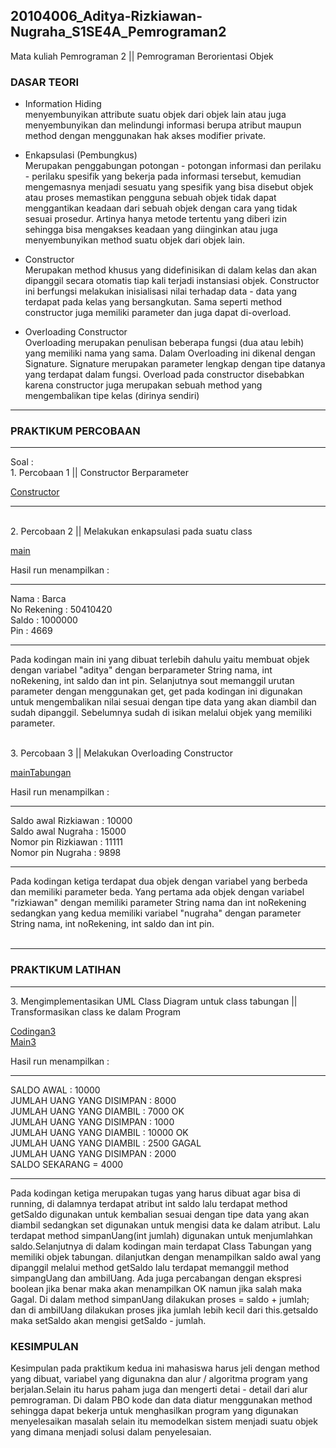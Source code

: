 ## 20104006_Aditya-Rizkiawan-Nugraha_S1SE4A_Pemrograman2
Mata kuliah Pemrograman 2 || Pemrograman Berorientasi Objek

### DASAR TEORI 
* Information Hiding <br>
menyembunyikan attribute suatu objek dari objek lain atau juga menyembunyikan dan melindungi informasi berupa atribut maupun method dengan menggunakan hak akses modifier private.

* Enkapsulasi (Pembungkus) <br>
Merupakan penggabungan potongan - potongan informasi dan perilaku - perilaku spesifik yang bekerja pada informasi tersebut, kemudian mengemasnya menjadi sesuatu yang spesifik yang bisa disebut objek atau proses memastikan pengguna sebuah objek tidak dapat menggantikan keadaan dari sebuah objek dengan cara yang tidak sesuai prosedur. Artinya hanya metode tertentu yang diberi izin sehingga bisa mengakses keadaan yang diinginkan atau juga menyembunyikan method suatu objek dari objek lain.

* Constructor <br>
Merupakan method khusus yang didefinisikan di dalam kelas dan akan dipanggil secara otomatis tiap kali terjadi instansiasi objek. Constructor ini berfungsi melakukan inisialisasi nilai terhadap data - data yang terdapat pada kelas yang bersangkutan. Sama seperti method constructor juga memiliki parameter dan juga dapat di-overload. 

* Overloading Constructor <br>
Overloading merupakan penulisan beberapa fungsi (dua atau lebih) yang memiliki nama yang sama. Dalam Overloading ini dikenal dengan Signature. Signature merupakan parameter lengkap dengan tipe datanya yang terdapat dalam fungsi. Overload pada constructor disebabkan karena constructor juga merupakan sebuah method yang mengembalikan tipe kelas (dirinya sendiri)


<hr>

### PRAKTIKUM PERCOBAAN
<hr>
Soal : <br>
1. Percobaan 1 || Constructor Berparameter 

[Constructor](https://github.com/adityarizn31/20104006_Aditya-Rizkiawan-Nugraha_S1SE4A_Pemrograman2/blob/modul4/Percobaan/Tabungan.java) <br>




<hr>

<br>
2. Percobaan 2 || Melakukan enkapsulasi pada suatu class  

[main](https://github.com/adityarizn31/20104006_Aditya-Rizkiawan-Nugraha_S1SE4A_Pemrograman2/blob/modul4/Percobaan/main.java) <br>

Hasil run menampilkan :  
<hr>

Nama 			      : Barca <br>
No Rekening 	 : 50410420 <br>
Saldo 			     : 1000000 <br>
Pin           :  4669 <br>

<hr>

Pada kodingan main ini yang dibuat terlebih dahulu yaitu membuat objek dengan variabel "aditya" dengan berparameter String nama, int noRekening, int saldo dan int pin. Selanjutnya sout memanggil urutan parameter dengan menggunakan get, get pada kodingan ini digunakan untuk mengembalikan nilai sesuai dengan tipe data yang akan diambil dan sudah dipanggil. Sebelumnya sudah di isikan melalui objek yang memiliki parameter. 

<br>
3. Percobaan 3 || Melakukan Overloading Constructor 

[mainTabungan](https://github.com/adityarizn31/20104006_Aditya-Rizkiawan-Nugraha_S1SE4A_Pemrograman2/blob/modul4/Percobaan/mainTabungan.java) <br>

Hasil run menampilkan : 
<hr>
 
Saldo awal Rizkiawan 	 : 10000 <br>
Saldo awal Nugraha 		 : 15000 <br>
Nomor pin Rizkiawan 	 : 11111 <br>
Nomor pin Nugraha 		 : 9898 <br>
 
<hr>
Pada kodingan ketiga terdapat dua objek dengan variabel yang berbeda dan memiliki parameter beda. Yang pertama ada objek dengan variabel "rizkiawan" dengan memiliki parameter String nama dan int noRekening sedangkan yang kedua memiliki variabel "nugraha" dengan parameter String nama, int noRekening, int saldo dan int pin. 
<br>
<br>
<hr>

### PRAKTIKUM LATIHAN
<hr>
3. Mengimplementasikan UML Class Diagram untuk class tabungan || Transformasikan class ke dalam Program

[Codingan3](https://github.com/adityarizn31/20104006_Aditya-Rizkiawan-Nugraha_S1SE4A_Pemrograman2/blob/modul3/Latihan/Tabungan.java)<br>
[Main3](https://github.com/adityarizn31/20104006_Aditya-Rizkiawan-Nugraha_S1SE4A_Pemrograman2/blob/modul3/Latihan/TestTabungann.java)

Hasil run menampilkan : 
<hr>

SALDO AWAL : 10000 <br>
JUMLAH UANG YANG DISIMPAN : 8000 <br>
JUMLAH UANG YANG DIAMBIL : 7000 OK <br>
JUMLAH UANG YANG DISIMPAN : 1000 <br>
JUMLAH UANG YANG DIAMBIL :  10000 OK <br>
JUMLAH UANG YANG DIAMBIL : 2500 GAGAL <br>
JUMLAH UANG YANG DISIMPAN : 2000 <br>
SALDO SEKARANG = 4000 <br>

<hr>

Pada kodingan ketiga merupakan tugas yang harus dibuat agar bisa di running, di dalamnya terdapat atribut int saldo lalu terdapat method getSaldo digunakan untuk kembalian sesuai dengan tipe data yang akan diambil sedangkan set digunakan untuk mengisi data ke dalam atribut. 
Lalu terdapat method simpanUang(int jumlah) digunakan untuk menjumlahkan saldo.Selanjutnya di dalam kodingan main terdapat Class Tabungan yang memiliki objek tabungan. dilanjutkan dengan menampilkan saldo awal yang dipanggil melalui method getSaldo lalu terdapat memanggil method simpangUang dan ambilUang. Ada juga percabangan dengan ekspresi boolean jika benar maka akan menampilkan OK namun jika salah maka Gagal. Di dalam method simpanUang dilakukan proses = saldo + jumlah; dan di ambilUang dilakukan proses jika jumlah lebih kecil dari this.getsaldo maka setSaldo akan mengisi getSaldo - jumlah. 

### KESIMPULAN
Kesimpulan pada praktikum kedua ini mahasiswa harus jeli dengan method yang dibuat, variabel yang digunakna dan alur / algoritma program yang berjalan.Selain itu harus paham juga dan mengerti detai - detail dari alur pemrograman. Di dalam PBO kode dan data diatur menggunakan method sehingga dapat bekerja untuk menghasilkan program yang digunakan menyelesaikan masalah selain itu memodelkan sistem menjadi suatu objek yang dimana menjadi solusi dalam penyelesaian. 
